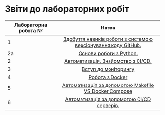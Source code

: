 # Звіти до лабораторних робіт
| Лабораторна робота № | Назва |
| ------------- |:------------------:| 
| 1 |  [ Здобуття навиків роботи з системою версіонування коду GitHub. ](https://github.com/Mykhailo-lakus/Mykhailo_Lakus_IK-31/tree/master/lab_1)  |
| 2a |  [ Основи роботи з Python. ](https://github.com/Mykhailo-lakus/Mykhailo_Lakus_IK-31/tree/master/lab_2a)  |
| 2 |  [ Автоматизація. Знайомство з CI/CD. ](https://github.com/Mykhailo-lakus/Mykhailo_Lakus_IK-31/tree/master/lab_2)  |
| 3 |  [ Вступ до моніторингу ](https://github.com/Mykhailo-lakus/Mykhailo_Lakus_IK-31/tree/master/lab_3)   |
| 4 |  [ Робота з Docker ](https://github.com/Mykhailo-lakus/Mykhailo_Lakus_IK-31/tree/master/lab_4)  |
| 5 |  [ Автоматизація за допомогою Makefile VS Docker Compose  ](https://github.com/Mykhailo-lakus/Mykhailo_Lakus_IK-31/tree/master/lab_5)  |
| 6 |  [ Автоматизація за допомогою CI/CD серверів. ](https://github.com/Mykhailo-lakus/Mykhailo_Lakus_IK-31/tree/master/lab_6)  |

